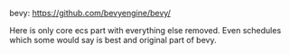 bevy: https://github.com/bevyengine/bevy/

Here is only core ecs part with everything else removed. Even schedules which some would say is best and original part of bevy.
